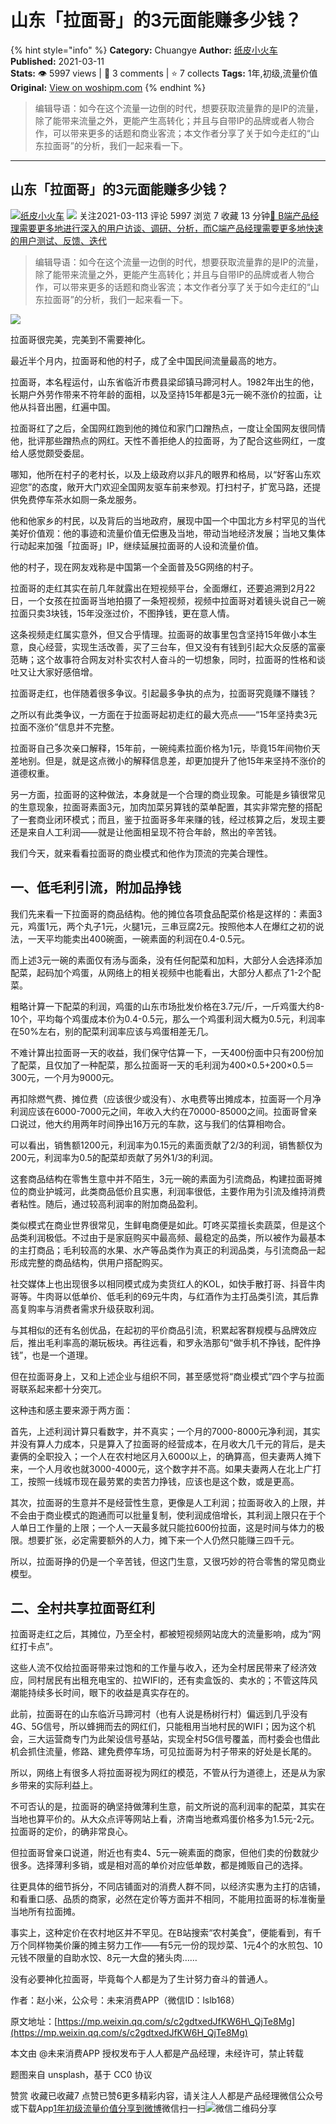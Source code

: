 # 山东「拉面哥」的3元面能赚多少钱？
{% hint style="info" %}
**Category:** Chuangye
**Author:** [纸皮小火车](https://www.woshipm.com/u/55753)
**Published:** 2021-03-11  
**Stats:** 👁️ 5997 views | 💬 3 comments | ⭐ 7 collects
**Tags:** 1年,初级,流量价值
**Original:** [View on woshipm.com](https://www.woshipm.com/chuangye/4407424.html)
{% endhint %}
> 编辑导语：如今在这个流量一边倒的时代，想要获取流量靠的是IP的流量，除了能带来流量之外，更能产生高转化；并且与自带IP的品牌或者人物合作，可以带来更多的话题和商业客流；本文作者分享了关于如今走红的“山东拉面哥”的分析，我们一起来看一下。

---

## 山东「拉面哥」的3元面能赚多少钱？

[![](https://image.woshipm.com/wp-files/2018/03/iORMSBnQTHkBDS3msmP3.jpg!/both/72x72)](https://www.woshipm.com/u/55753)[纸皮小火车](https://www.woshipm.com/u/55753) ![](https://static.woshipm.com/tag/1101_1@2x.png) 关注2021-03-113 评论 5997 浏览 7 收藏 13 分钟[🔗 B端产品经理需要更多地进行深入的用户访谈、调研、分析，而C端产品经理需要更多地快速的用户测试、反馈、迭代](https://ke.qidianla.com/courses/bcpm)

> 编辑导语：如今在这个流量一边倒的时代，想要获取流量靠的是IP的流量，除了能带来流量之外，更能产生高转化；并且与自带IP的品牌或者人物合作，可以带来更多的话题和商业客流；本文作者分享了关于如今走红的“山东拉面哥”的分析，我们一起来看一下。

![](https://image.woshipm.com/wp-files/2021/03/MP6gkCyjx3AinxT2SAIl.jpg)

拉面哥很完美，完美到不需要神化。

最近半个月内，拉面哥和他的村子，成了全中国民间流量最高的地方。

拉面哥，本名程运付，山东省临沂市费县梁邱镇马蹄河村人。1982年出生的他，长期户外劳作带来不符年龄的面相，以及坚持15年都是3元一碗不涨价的拉面，让他从抖音出圈，红遍中国。

拉面哥红了之后，全国网红跑到他的摊位和家门口蹭热点，一度让全国网友很同情他，批评那些蹭热点的网红。天性不善拒绝人的拉面哥，为了配合这些网红，一度给人感觉颇受委屈。

哪知，他所在村子的老村长，以及上级政府以非凡的眼界和格局，以“好客山东欢迎您”的态度，敞开大门欢迎全国网友驱车前来参观。打扫村子，扩宽马路，还提供免费停车茶水如厕一条龙服务。

他和他家乡的村民，以及背后的当地政府，展现中国一个中国北方乡村罕见的当代美好价值观：他的事迹和流量价值无偿惠及当地，带动当地经济发展；当地又集体行动起来加强「拉面哥」IP，继续延展拉面哥的人设和流量价值。

他的村子，现在网友戏称是中国第一个全面普及5G网络的村子。

拉面哥的走红其实在前几年就露出在短视频平台，全面爆红，还要追溯到2月22日，一个女孩在拉面哥当地拍摄了一条短视频，视频中拉面哥对着镜头说自己一碗拉面只卖3块钱，15年没涨过价，不图挣钱，更在意人情。

这条视频走红属实意外，但又合乎情理。拉面哥的故事里包含坚持15年做小本生意，良心经营，实现生活改善，买了三台车，但又没有有钱到引起大众反感的富豪范畴；这个故事符合网友对朴实农村人奋斗的一切想象，同时，拉面哥的性格和谈吐又让大家好感倍增。

拉面哥走红，也伴随着很多争议。引起最多争执的点为，拉面哥究竟赚不赚钱？

之所以有此类争议，一方面在于拉面哥起初走红的最大亮点——“15年坚持卖3元拉面不涨价”信息并不完整。

拉面哥自己多次亲口解释，15年前，一碗纯素拉面价格为1元，毕竟15年间物价天差地别。但是，就是这点微小的解释信息差，却更加提升了他15年来坚持不涨价的道德权重。

另一方面，拉面哥的这种做法，本身就是一个合理的商业现象。可能是乡镇很常见的生意现象，拉面哥素面3元，加肉加菜另算钱的菜单配置，其实非常完整的搭配了一套商业闭环模式；而且，鉴于拉面哥多年来赚的钱，经过核算之后，发现主要还是来自人工利润——就是让他面相呈现不符合年龄，熬出的辛苦钱。

我们今天，就来看看拉面哥的商业模式和他作为顶流的完美合理性。

## 一、低毛利引流，附加品挣钱

我们先来看一下拉面哥的商品结构。他的摊位各项食品配菜价格是这样的：素面3元，鸡蛋1元，两个丸子1元，火腿1元，三串豆腐2元。按照他本人在爆红之初的说法，一天平均能卖出400碗面，一碗素面的利润在0.4-0.5元。

而上述3元一碗的素面仅有汤与面条，没有任何配菜和加料，大部分人会选择添加配菜，起码加个鸡蛋，从网络上的相关视频中也能看出，大部分人都点了1-2个配菜。

粗略计算一下配菜的利润，鸡蛋的山东市场批发价格在3.7元/斤，一斤鸡蛋大约8-10个，平均每个鸡蛋成本价为0.4-0.5元，那么一个鸡蛋利润大概为0.5元，利润率在50%左右，别的配菜利润率应该与鸡蛋相差无几。

不难计算出拉面哥一天的收益，我们保守估算一下，一天400份面中只有200份加了配菜，且仅加了一种配菜，那么拉面哥一天的毛利润为400×0.5+200×0.5＝300元，一个月为9000元。

再扣除燃气费、摊位费（应该很少或没有）、水电费等出摊成本，拉面哥一个月净利润应该在6000-7000元之间，年收入大约在70000-85000之间。拉面哥曾亲口说过，他大约用两年时间挣出16万元的车款，这与我们的估算相吻合。

可以看出，销售额1200元，利润率为0.15元的素面贡献了2/3的利润，销售额仅为200元，利润率为0.5的配菜却贡献了另外1/3的利润。

这套商品结构在零售生意中并不陌生，3元一碗的素面为引流商品，构建拉面哥摊位的商业护城河，此类商品低价且实惠，利润率很低，主要作用为引流及维持消费者粘性。随后，通过较高利润率的附加商品盈利。

类似模式在商业世界很常见，生鲜电商便是如此。叮咚买菜擅长卖蔬菜，但是这个品类利润极低。不过由于是家庭购买中最高频、最稳定的品类，所以被作为最基本的主打商品；毛利较高的水果、水产等品类作为真正的利润品类，与引流商品一起形成完整的商品结构，供用户搭配购买。

社交媒体上也出现很多以相同模式成为卖货红人的KOL，如快手散打哥、抖音牛肉哥等。牛肉哥以低单价、低毛利的69元牛肉，与红酒作为主打品类引流，其后靠高复购率与消费者需求升级获取利润。

与其相似的还有名创优品，在起初的平价商品引流，积累起客群规模与品牌效应后，推出毛利率高的潮玩板块。再往远看，和罗永浩那句“做手机不挣钱，配件挣钱”，也是一个道理。

但在拉面哥身上，又和上述企业与组织不同，甚至感觉将“商业模式”四个字与拉面哥联系起来都十分突兀。

这种违和感主要来源于两方面：

首先，上述利润计算只看数字，并不真实；一个月的7000-8000元净利润，其实并没有算人力成本，只是算入了拉面哥的经营成本，在月收大几千元的背后，是夫妻俩的全职投入；一个人在农村地区月入6000以上，的确算高，但夫妻两人摊下来，一个人月收也就3000-4000元，这个数字并不高。如果夫妻两人在北上广打工，按照一线城市现在最劳累的卖苦力挣钱，应该也是这个数，或是更高。

其次，拉面哥的生意并不是经营性生意，更像是人工利润；拉面哥收入的上限，并不会由于商业模式的跑通而可以批量复制，使利润成倍增长，其利润上限只在于个人单日工作量的上限；一个人一天最多就只能拉600份拉面，这是时间与体力的极限。想要扩张，必定需要额外的人力，摊下来一个人仍然只能赚三四千元。

所以，拉面哥挣的仍是一个辛苦钱，但这门生意，又很巧妙的符合零售的常见商业模型。

## 二、全村共享拉面哥红利

拉面哥走红之后，其摊位，乃至全村，都被短视频网站庞大的流量影响，成为“网红打卡点”。

这些人流不仅给拉面哥带来过饱和的工作量与收入，还为全村居民带来了经济效应，同村居民有出租充电宝的、拉WIFI的，还有卖盒饭的、卖水的；不管这阵风潮能持续多长时间，眼下的收益是真实存在的。

此前，拉面哥在的山东临沂马蹄河村（也有人说是杨树行村）偏远到几乎没有4G、5G信号，所以蜂拥而去的网红们，只能租用当地村民的WIFI；因为这个机会，三大运营商专门为此架设信号基站，实现全村5G信号覆盖，而村委会也借此机会抓住流量，修路、建免费停车场，可见拉面哥为村子带来的好处是长尾的。

所以，网络上有很多人将拉面哥视为网红的模范，不管从行为道德上，还是从为家乡带来的实际利益上。

不可否认的是，拉面哥的确坚持做薄利生意，前文所说的高利润率的配菜，其实在当地也算平价的。从大众点评等网站上看，济南当地煮鸡蛋价格多为1.5元-2元。拉面哥的定价，的确非常良心。

但拉面哥曾亲口说道，附近也有卖4、5元一碗素面的商家，但他们卖的份数就少很多。选择薄利多销，或是相对高的单价对应低单数，都是摊贩自己的选择。

往更具体的细节拆分，不同店铺面对的消费人群不同，以经济实惠为主打的店铺，和看重口感、品质的商家，必然在定价等方面并不相同，不能用拉面哥的标准衡量当地所有拉面摊。

事实上，这种定价在农村地区并不罕见。在B站搜索“农村美食”，便能看到，有千万个同样物美价廉的摊主努力工作——有5元一份的现炒菜、1元4个的水煎包、10元钱不限量的自助水饺、8元一大盘的猪头肉……

没有必要神化拉面哥，毕竟每个人都是为了生计努力奋斗的普通人。

作者：赵小米，公众号：未来消费APP（微信ID：lslb168）

原文地址：[https://mp.weixin.qq.com/s/c2gdtxedJfKW6H\_QjTe8Mg](https://mp.weixin.qq.com/s/c2gdtxedJfKW6H_QjTe8Mg)

本文由 @未来消费APP 授权发布于人人都是产品经理，未经许可，禁止转载

题图来自 unsplash，基于 CC0 协议

赞赏 收藏已收藏7 点赞已赞6更多精彩内容，请关注人人都是产品经理微信公众号或下载App[1年](https://www.woshipm.com/tag/1%e5%b9%b4)[初级](https://www.woshipm.com/tag/%e5%88%9d%e7%ba%a7)[流量价值](https://www.woshipm.com/tag/%e6%b5%81%e9%87%8f%e4%bb%b7%e5%80%bc)[分享到微博](https://service.weibo.com/share/share.php?appkey=2775287854&title=山东「拉面哥」的3元面能赚多少钱？&url=https://www.woshipm.com/chuangye/4407424.html&pic=https://image.woshipm.com/wp-files/2021/03/MP6gkCyjx3AinxT2SAIl.jpg)微信扫一扫![微信二维码](https://api.pwmqr.com/qrcode/create/?url=https://www.woshipm.com/chuangye/4407424.html)分享